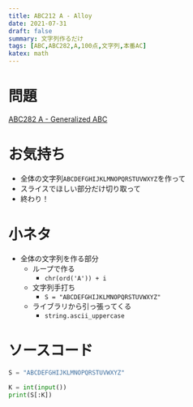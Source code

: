 ```yaml
---
title: ABC212 A - Alloy
date: 2021-07-31
draft: false
summary: 文字列作るだけ
tags: [ABC,ABC282,A,100点,文字列,本番AC]
katex: math
---
```

# 問題
[ABC282 A - Generalized ABC](https://atcoder.jp/contests/abc282/tasks/abc282_a)
# お気持ち
* 全体の文字列`ABCDEFGHIJKLMNOPQRSTUVWXYZ`を作って
* スライスでほしい部分だけ切り取って
* 終わり！

# 小ネタ
* 全体の文字列を作る部分
    * ループで作る
        * `chr(ord('A')) + i`
    * 文字列手打ち
        * `S = "ABCDEFGHIJKLMNOPQRSTUVWXYZ"`
    * ライブラリから引っ張ってくる
        * `string.ascii_uppercase`

# ソースコード
```python:A.py
S = "ABCDEFGHIJKLMNOPQRSTUVWXYZ"

K = int(input())
print(S[:K])
```